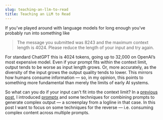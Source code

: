 ```yaml
---
slug: teaching-an-llm-to-read
title: Teaching an LLM to Read
---
```


If you’ve played around with language models for long enough you’ve probably run into something like

> The message you submitted was 8243 and the maximum context length is 4024. Please reduce the length of your input and try again.

For standard ChatGPT this is 4024 tokens, going up to 32,000 on OpenAI’s most expensive model. Even if your prompt fits within the context limit, output tends to be worse as input length grows. Or, more accurately, as the diversity of the input grows the output quality tends to lower. This mirrors how humans consume information — so, in my opinion, this points to something more fundamental than merely the limits of early AI systems.

So what can you do if your input can't fit into the context limit? In a [previous post](/generating-narratives), I introduced [promptx](https://github.com/layterz/promptx) and some techniques for combining prompts to generate complex output — a screenplay from a logline in that case. In this post I want to focus on some techniques for the reverse — i.e. consuming complex content across multiple prompts.